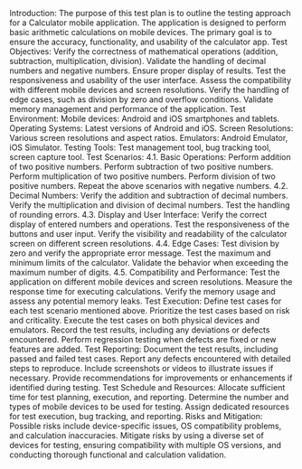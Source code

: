 Introduction:
The purpose of this test plan is to outline the testing approach for a Calculator mobile application.
The application is designed to perform basic arithmetic calculations on mobile devices.
The primary goal is to ensure the accuracy, functionality, and usability of the calculator app.
Test Objectives:
Verify the correctness of mathematical operations (addition, subtraction, multiplication, division).
Validate the handling of decimal numbers and negative numbers.
Ensure proper display of results.
Test the responsiveness and usability of the user interface.
Assess the compatibility with different mobile devices and screen resolutions.
Verify the handling of edge cases, such as division by zero and overflow conditions.
Validate memory management and performance of the application.
Test Environment:
Mobile devices: Android and iOS smartphones and tablets.
Operating Systems: Latest versions of Android and iOS.
Screen Resolutions: Various screen resolutions and aspect ratios.
Emulators: Android Emulator, iOS Simulator.
Testing Tools: Test management tool, bug tracking tool, screen capture tool.
Test Scenarios:
4.1. Basic Operations:
Perform addition of two positive numbers.
Perform subtraction of two positive numbers.
Perform multiplication of two positive numbers.
Perform division of two positive numbers.
Repeat the above scenarios with negative numbers.
4.2. Decimal Numbers:
Verify the addition and subtraction of decimal numbers.
Verify the multiplication and division of decimal numbers.
Test the handling of rounding errors.
4.3. Display and User Interface:
Verify the correct display of entered numbers and operations.
Test the responsiveness of the buttons and user input.
Verify the visibility and readability of the calculator screen on different screen resolutions.
4.4. Edge Cases:
Test division by zero and verify the appropriate error message.
Test the maximum and minimum limits of the calculator.
Validate the behavior when exceeding the maximum number of digits.
4.5. Compatibility and Performance:
Test the application on different mobile devices and screen resolutions.
Measure the response time for executing calculations.
Verify the memory usage and assess any potential memory leaks.
Test Execution:
Define test cases for each test scenario mentioned above.
Prioritize the test cases based on risk and criticality.
Execute the test cases on both physical devices and emulators.
Record the test results, including any deviations or defects encountered.
Perform regression testing when defects are fixed or new features are added.
Test Reporting:
Document the test results, including passed and failed test cases.
Report any defects encountered with detailed steps to reproduce.
Include screenshots or videos to illustrate issues if necessary.
Provide recommendations for improvements or enhancements if identified during testing.
Test Schedule and Resources:
Allocate sufficient time for test planning, execution, and reporting.
Determine the number and types of mobile devices to be used for testing.
Assign dedicated resources for test execution, bug tracking, and reporting.
Risks and Mitigation:
Possible risks include device-specific issues, OS compatibility problems, and calculation inaccuracies.
Mitigate risks by using a diverse set of devices for testing, ensuring compatibility with multiple OS versions, and conducting thorough functional and calculation validation.
